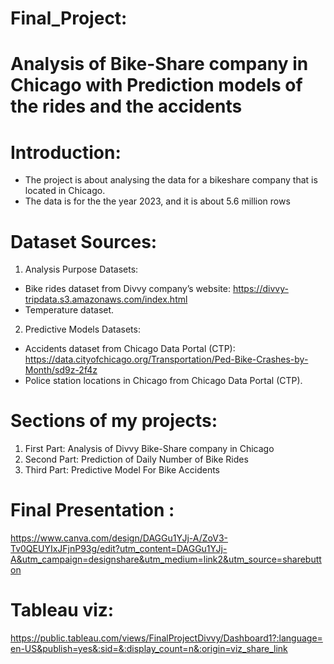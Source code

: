 # Final_Project: 
# Analysis of Bike-Share company in Chicago with Prediction models of the rides and the accidents
  
  # Introduction:
  - The project is about analysing the data for a bikeshare company that is located in Chicago.
  - The data is for the the year 2023, and it is about 5.6 million rows
  # Dataset Sources:
  1) Analysis Purpose Datasets:
  - Bike rides dataset from Divvy company’s website: https://divvy-tripdata.s3.amazonaws.com/index.html
  - Temperature dataset.
  2) Predictive Models Datasets:
  - Accidents dataset from Chicago Data Portal (CTP): https://data.cityofchicago.org/Transportation/Ped-Bike-Crashes-by-Month/sd9z-2f4z
  - Police station locations in Chicago from Chicago Data Portal (CTP).
  # Sections of my projects:
  1) First Part: Analysis of Divvy Bike-Share company in Chicago 
  2) Second Part: Prediction of Daily Number of Bike Rides 
  3) Third Part: Predictive Model For Bike Accidents

  # Final Presentation : 
  https://www.canva.com/design/DAGGu1YJj-A/ZoV3-Tv0QEUYIxJFjnP93g/edit?utm_content=DAGGu1YJj-A&utm_campaign=designshare&utm_medium=link2&utm_source=sharebutton
  # Tableau viz: 
  https://public.tableau.com/views/FinalProjectDivvy/Dashboard1?:language=en-US&publish=yes&:sid=&:display_count=n&:origin=viz_share_link
